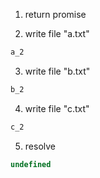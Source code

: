 1. return promise

2. write file "a.txt"
```txt
a_2
```

3. write file "b.txt"
```txt
b_2
```

4. write file "c.txt"
```txt
c_2
```

5. resolve
```js
undefined
```